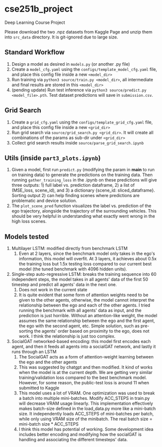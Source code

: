 # cse251b_project
Deep Learning Course Project


Please download the two .npz datasets from Kaggle Page and unzip them into `src_data` directory.
It is git-ignored due to large size.

## Standard Workflow

1. Design a model as desired in `models.py` (or another .py file)
2. Create a `model_cfg.yaml` using the `configs/template_model_cfg.yaml` file, and place this config file inside a new `<model_dir>`
3. Run training via `python3 source/train.py <model_dir>`, all intermediate and final results are stored in this `<model_dir>`
4. (pending update) Run test inference via `python3 source/predict.py <model_file>.pth`. Test dataset predictions will save in `submission.csv`.


## Grid Search

1. Create a `grid_cfg.yaml` using the `configs/template_grid_cfg.yaml` file, and place this config file inside a new `<grid_dir>`
2. Run grid search via `source/grid_search.py <grid_dir>`. It will create all combinations of the params as sub-dir under `<grid_dir>`
3. Collect grid search results inside `source/parse_grid_search.ipynb`


## Utils (inside `part3_plots.ipynb`)

1. Given a model, first run `predict.py` (modifying the param in __main__ to run on training data)
to generate the predictions on the training data. Then running `gather_training_loss` in the .ipynb on these predictions will give three
outputs: 1) full label vs. prediction dataframe, 2) a list of (MSE_loss, scene_id), and 3) a dictionary {scene_id: sliced_dataframe}.
Sorting output 2) can help finding scenes where predictions are problematic and device solution.
2. The `plot_scene_pred` function visualizes the label vs. prediction of the ego trajectory, alongside
the trajectory of the surrounding vehicles. This should be very helpful in understanding what exactly went wrong in the 
high loss scenes.

## Models tested

1. Multilayer LSTM: modified directly from benchmark LSTM
   1. Even at 2 layers, since the benchmark model only takes in the ego's information, this model will overfit. At 3
   layers, it achieves about 0.5x the training loss but 1.5x testing loss compared to our current best model (the tuned benchmark with 4096 hidden units).
2. Single-step auto-regressive LSTM: breaks the training sequence into 60 independent steps, the model takes in all agents'
data of the first 50 timestep and predict all agents' data in the next one.
   1. Does not work in the current state
   2. It is quite evident that some form of attention weights need to be given to the other agents, otherwise, the model 
   cannot interpret the relationship between the ego and each of the other agents. I tried running the benchmark with all agents'
   data as input, and the prediction is just horrible. Without an attention-like weight, the model assumes the same relationship
   between the ego and the first agent, the ego with the second agent, etc. Simple solution, such as pre-sorting the
   agents' order based on proximity to the ego, does not work. I think the relationship is just too complex.
3. SocialGAT networked-based encoding: this model first encodes each agent, and then it feeds all agents into a socialGAT network, and lastly it runs through an LSTM
   1. The SocialGAT acts as a form of attention-weight learning between the ego and the other agents
   2. This was suggested by chatgpt and then modified. It kind of works when the model is at the current depth. 
   We are getting very similar training/validation loss compared to the best benchmark model. However, for some reason, the public-test loss is around 11 when submitted to Kaggle
   3. This model uses a lot of VRAM. One optimization was used to break a batch into multiple mini-batches. Modify ACC_STEPS
   in train.py will decrease VRAM usage linearly. This implementation effectively makes batch-size defined in the load_data.py
   more like a mini-batch size. It independently loads ACC_STEPS of mini-batches per batch, while only using VRAM size of the 
   minibatch. The real batch size = mini-batch size * ACC_STEPS
   4. I think this model has potential of working. Some development idea includes better encoding and modifying how the socialGAT
   is handling and associating the different timesteps' data.